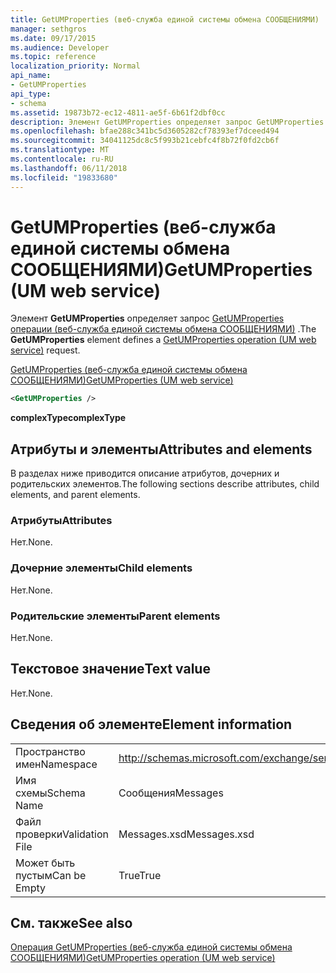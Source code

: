 ```yaml
---
title: GetUMProperties (веб-служба единой системы обмена СООБЩЕНИЯМИ)
manager: sethgros
ms.date: 09/17/2015
ms.audience: Developer
ms.topic: reference
localization_priority: Normal
api_name:
- GetUMProperties
api_type:
- schema
ms.assetid: 19873b72-ec12-4811-ae5f-6b61f2dbf0cc
description: Элемент GetUMProperties определяет запрос GetUMProperties операции (веб-служба единой системы обмена СООБЩЕНИЯМИ).
ms.openlocfilehash: bfae288c341bc5d3605282cf78393ef7dceed494
ms.sourcegitcommit: 34041125dc8c5f993b21cebfc4f8b72f0fd2cb6f
ms.translationtype: MT
ms.contentlocale: ru-RU
ms.lasthandoff: 06/11/2018
ms.locfileid: "19833680"
---
```

# <a name="getumproperties-um-web-service"></a><span data-ttu-id="880ff-103">GetUMProperties (веб-служба единой системы обмена СООБЩЕНИЯМИ)</span><span class="sxs-lookup"><span data-stu-id="880ff-103">GetUMProperties (UM web service)</span></span>

<span data-ttu-id="880ff-104">Элемент **GetUMProperties** определяет запрос [GetUMProperties операции (веб-служба единой системы обмена СООБЩЕНИЯМИ)](getumproperties-operation-um-web-service.md) .</span><span class="sxs-lookup"><span data-stu-id="880ff-104">The **GetUMProperties** element defines a [GetUMProperties operation (UM web service)](getumproperties-operation-um-web-service.md) request.</span></span> 
  
[<span data-ttu-id="880ff-105">GetUMProperties (веб-служба единой системы обмена СООБЩЕНИЯМИ)</span><span class="sxs-lookup"><span data-stu-id="880ff-105">GetUMProperties (UM web service)</span></span>](getumproperties-um-web-service.md)
  
```xml
<GetUMProperties />
```

 <span data-ttu-id="880ff-106">**complexType**</span><span class="sxs-lookup"><span data-stu-id="880ff-106">**complexType**</span></span>
## <a name="attributes-and-elements"></a><span data-ttu-id="880ff-107">Атрибуты и элементы</span><span class="sxs-lookup"><span data-stu-id="880ff-107">Attributes and elements</span></span>

<span data-ttu-id="880ff-108">В разделах ниже приводится описание атрибутов, дочерних и родительских элементов.</span><span class="sxs-lookup"><span data-stu-id="880ff-108">The following sections describe attributes, child elements, and parent elements.</span></span>
  
### <a name="attributes"></a><span data-ttu-id="880ff-109">Атрибуты</span><span class="sxs-lookup"><span data-stu-id="880ff-109">Attributes</span></span>

<span data-ttu-id="880ff-110">Нет.</span><span class="sxs-lookup"><span data-stu-id="880ff-110">None.</span></span>
  
### <a name="child-elements"></a><span data-ttu-id="880ff-111">Дочерние элементы</span><span class="sxs-lookup"><span data-stu-id="880ff-111">Child elements</span></span>

<span data-ttu-id="880ff-112">Нет.</span><span class="sxs-lookup"><span data-stu-id="880ff-112">None.</span></span>
  
### <a name="parent-elements"></a><span data-ttu-id="880ff-113">Родительские элементы</span><span class="sxs-lookup"><span data-stu-id="880ff-113">Parent elements</span></span>

<span data-ttu-id="880ff-114">Нет.</span><span class="sxs-lookup"><span data-stu-id="880ff-114">None.</span></span>
  
## <a name="text-value"></a><span data-ttu-id="880ff-115">Текстовое значение</span><span class="sxs-lookup"><span data-stu-id="880ff-115">Text value</span></span>

<span data-ttu-id="880ff-116">Нет.</span><span class="sxs-lookup"><span data-stu-id="880ff-116">None.</span></span>
  
## <a name="element-information"></a><span data-ttu-id="880ff-117">Сведения об элементе</span><span class="sxs-lookup"><span data-stu-id="880ff-117">Element information</span></span>

|||
|:-----|:-----|
|<span data-ttu-id="880ff-118">Пространство имен</span><span class="sxs-lookup"><span data-stu-id="880ff-118">Namespace</span></span>  <br/> |http://schemas.microsoft.com/exchange/services/2006/messages  <br/> |
|<span data-ttu-id="880ff-119">Имя схемы</span><span class="sxs-lookup"><span data-stu-id="880ff-119">Schema Name</span></span>  <br/> |<span data-ttu-id="880ff-120">Сообщения</span><span class="sxs-lookup"><span data-stu-id="880ff-120">Messages</span></span>  <br/> |
|<span data-ttu-id="880ff-121">Файл проверки</span><span class="sxs-lookup"><span data-stu-id="880ff-121">Validation File</span></span>  <br/> |<span data-ttu-id="880ff-122">Messages.xsd</span><span class="sxs-lookup"><span data-stu-id="880ff-122">Messages.xsd</span></span>  <br/> |
|<span data-ttu-id="880ff-123">Может быть пустым</span><span class="sxs-lookup"><span data-stu-id="880ff-123">Can be Empty</span></span>  <br/> |<span data-ttu-id="880ff-124">True</span><span class="sxs-lookup"><span data-stu-id="880ff-124">True</span></span>  <br/> |
   
## <a name="see-also"></a><span data-ttu-id="880ff-125">См. также</span><span class="sxs-lookup"><span data-stu-id="880ff-125">See also</span></span>



[<span data-ttu-id="880ff-126">Операция GetUMProperties (веб-служба единой системы обмена СООБЩЕНИЯМИ)</span><span class="sxs-lookup"><span data-stu-id="880ff-126">GetUMProperties operation (UM web service)</span></span>](getumproperties-operation-um-web-service.md)

